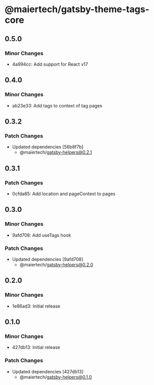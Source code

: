 # @maiertech/gatsby-theme-tags-core

## 0.5.0

### Minor Changes

- 4a994cc: Add support for React v17

## 0.4.0

### Minor Changes

- ab23e33: Add tags to context of tag pages

## 0.3.2

### Patch Changes

- Updated dependencies [56b8f7b]
  - @maiertech/gatsby-helpers@0.2.1

## 0.3.1

### Patch Changes

- 0cfda85: Add location and pageContext to pages

## 0.3.0

### Minor Changes

- 9afd708: Add useTags hook

### Patch Changes

- Updated dependencies [9afd708]
  - @maiertech/gatsby-helpers@0.2.0

## 0.2.0

### Minor Changes

- 1e86ad3: Initial release

## 0.1.0

### Minor Changes

- 427db13: Initial release

### Patch Changes

- Updated dependencies [427db13]
  - @maiertech/gatsby-helpers@0.1.0
